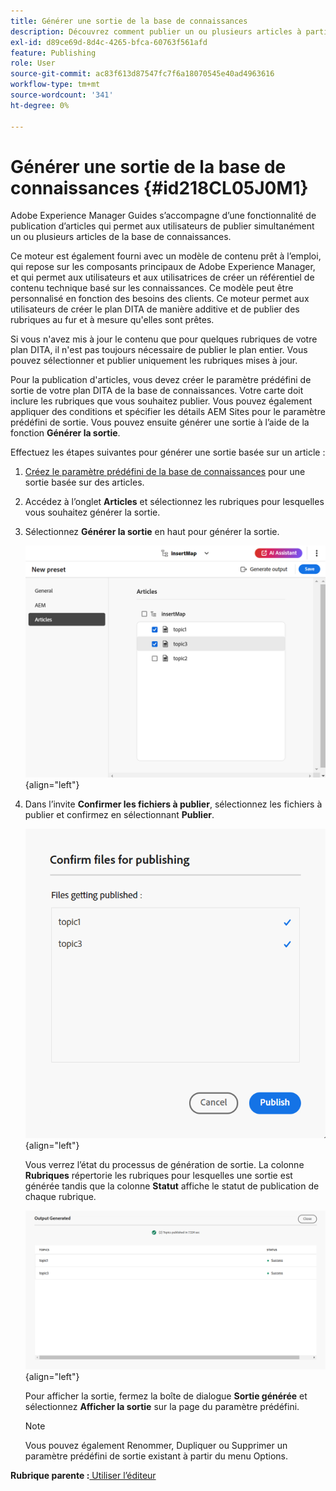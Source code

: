 ```yaml
---
title: Générer une sortie de la base de connaissances
description: Découvrez comment publier un ou plusieurs articles à partir de la console Carte. Générer une sortie pour une ou plusieurs rubriques dans un plan DITA dans AEM Guides.
exl-id: d89ce69d-8d4c-4265-bfca-60763f561afd
feature: Publishing
role: User
source-git-commit: ac83f613d87547fc7f6a18070545e40ad4963616
workflow-type: tm+mt
source-wordcount: '341'
ht-degree: 0%

---
```


# Générer une sortie de la base de connaissances {#id218CL05J0M1}

Adobe Experience Manager Guides s’accompagne d’une fonctionnalité de publication d’articles qui permet aux utilisateurs de publier simultanément un ou plusieurs articles de la base de connaissances.

Ce moteur est également fourni avec un modèle de contenu prêt à l’emploi, qui repose sur les composants principaux de Adobe Experience Manager, et qui permet aux utilisateurs et aux utilisatrices de créer un référentiel de contenu technique basé sur les connaissances. Ce modèle peut être personnalisé en fonction des besoins des clients. Ce moteur permet aux utilisateurs de créer le plan DITA de manière additive et de publier des rubriques au fur et à mesure qu&#39;elles sont prêtes.

Si vous n&#39;avez mis à jour le contenu que pour quelques rubriques de votre plan DITA, il n&#39;est pas toujours nécessaire de publier le plan entier. Vous pouvez sélectionner et publier uniquement les rubriques mises à jour.

Pour la publication d&#39;articles, vous devez créer le paramètre prédéfini de sortie de votre plan DITA de la base de connaissances. Votre carte doit inclure les rubriques que vous souhaitez publier. Vous pouvez également appliquer des conditions et spécifier les détails AEM Sites pour le paramètre prédéfini de sortie. Vous pouvez ensuite générer une sortie à l’aide de la fonction **Générer la sortie**.

Effectuez les étapes suivantes pour générer une sortie basée sur un article :

1. [Créez le paramètre prédéfini de la base de connaissances](./generate-output-knowledge-base.md) pour une sortie basée sur des articles.
1. Accédez à l’onglet **Articles** et sélectionnez les rubriques pour lesquelles vous souhaitez générer la sortie.
1. Sélectionnez **Générer la sortie** en haut pour générer la sortie.

   ![](images/add-preset-articles-tab_cs.png){align="left"}

1. Dans l’invite **Confirmer les fichiers à publier**, sélectionnez les fichiers à publier et confirmez en sélectionnant **Publier**.

   ![Nouveau ](images/knowledge-base-confirm-files-for-publishing.png){align="left"}

   Vous verrez l’état du processus de génération de sortie. La colonne **Rubriques** répertorie les rubriques pour lesquelles une sortie est générée tandis que la colonne **Statut** affiche le statut de publication de chaque rubrique.


   ![](images/add-preset-output-generated_cs.png){align="left"}

   Pour afficher la sortie, fermez la boîte de dialogue **Sortie générée** et sélectionnez **Afficher la sortie** sur la page du paramètre prédéfini.


   >[!NOTE]
   >
   > Vous pouvez également Renommer, Dupliquer ou Supprimer un paramètre prédéfini de sortie existant à partir du menu Options.


**Rubrique parente :**[ Utiliser l’éditeur](web-editor.md)
